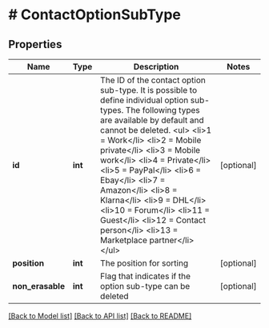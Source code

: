 # # ContactOptionSubType

## Properties

Name | Type | Description | Notes
------------ | ------------- | ------------- | -------------
**id** | **int** | The ID of the contact option sub-type. It is possible to define individual option sub-types. The following types are available by default and cannot be deleted. &lt;ul&gt; &lt;li&gt;1 &#x3D; Work&lt;/li&gt; &lt;li&gt;2 &#x3D; Mobile private&lt;/li&gt; &lt;li&gt;3 &#x3D; Mobile work&lt;/li&gt; &lt;li&gt;4 &#x3D; Private&lt;/li&gt; &lt;li&gt;5 &#x3D; PayPal&lt;/li&gt; &lt;li&gt;6 &#x3D; Ebay&lt;/li&gt; &lt;li&gt;7 &#x3D; Amazon&lt;/li&gt; &lt;li&gt;8 &#x3D; Klarna&lt;/li&gt; &lt;li&gt;9 &#x3D; DHL&lt;/li&gt; &lt;li&gt;10 &#x3D; Forum&lt;/li&gt; &lt;li&gt;11 &#x3D; Guest&lt;/li&gt; &lt;li&gt;12 &#x3D; Contact person&lt;/li&gt; &lt;li&gt;13 &#x3D; Marketplace partner&lt;/li&gt; &lt;/ul&gt; | [optional]
**position** | **int** | The position for sorting | [optional]
**non_erasable** | **int** | Flag that indicates if the option sub-type can be deleted | [optional]

[[Back to Model list]](../../README.md#models) [[Back to API list]](../../README.md#endpoints) [[Back to README]](../../README.md)
